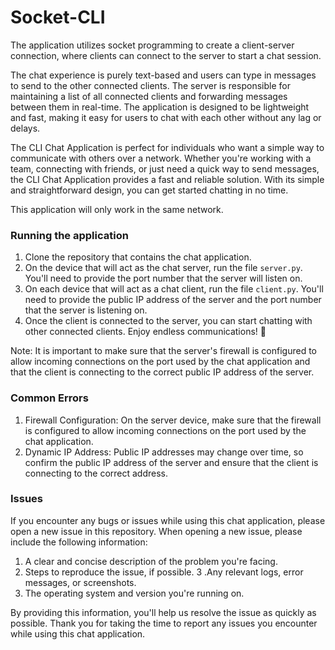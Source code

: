 # Socket-CLI
The application utilizes socket programming to create a client-server connection, where clients can connect to the server to start a chat session.

The chat experience is purely text-based and users can type in messages to send to the other connected clients. The server is responsible for maintaining a list of all connected clients and forwarding messages between them in real-time. The application is designed to be lightweight and fast, making it easy for users to chat with each other without any lag or delays.

The CLI Chat Application is perfect for individuals who want a simple way to communicate with others over a network. Whether you're working with a team, connecting with friends, or just need a quick way to send messages, the CLI Chat Application provides a fast and reliable solution. With its simple and straightforward design, you can get started chatting in no time.

This application will only work in the same network.

### Running the application
1. Clone the repository that contains the chat application.
2. On the device that will act as the chat server, run the file ```server.py```. You'll need to provide the port number that the server will listen on.
3. On each device that will act as a chat client, run the file ```client.py```. You'll need to provide the public IP address of the server and the port number that the server is listening on.
4. Once the client is connected to the server, you can start chatting with other connected clients. Enjoy endless communications! 💬

Note: It is important to make sure that the server's firewall is configured to allow incoming connections on the port used by the chat application and that the client is connecting to the correct public IP address of the server.

### Common Errors
1. Firewall Configuration: On the server device, make sure that the firewall is configured to allow incoming connections on the port used by the chat application.
2. Dynamic IP Address: Public IP addresses may change over time, so confirm the public IP address of the server and ensure that the client is connecting to the correct address.

### Issues

If you encounter any bugs or issues while using this chat application, please open a new issue in this repository. When opening a new issue, please include the following information:

1. A clear and concise description of the problem you're facing.
2. Steps to reproduce the issue, if possible.
3 .Any relevant logs, error messages, or screenshots.
4. The operating system and version you're running on.

By providing this information, you'll help us resolve the issue as quickly as possible. Thank you for taking the time to report any issues you encounter while using this chat application.






